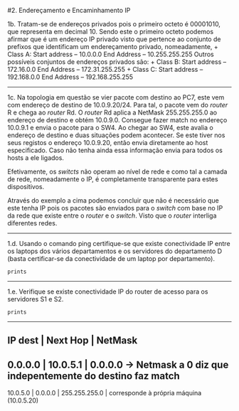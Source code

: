 #2. Endereçamento e Encaminhamento IP

1b. Tratam-se de endereços privados pois o primeiro octeto é 00001010, que representa em decimal 10. Sendo este o primeiro octeto podemos afirmar que é um endereço IP privado visto que pertence ao conjunto de prefixos que identificam um endereçamento privado, nomeadamente, 
	+ Class A:  Start address – 10.0.0.0  End Address – 10.255.255.255
Outros possíveis conjuntos de endereços privados são:
	+ Class B:  Start address – 172.16.0.0  End Address – 172.31.255.255
	+ Class C:  Start address – 192.168.0.0  End Address – 192.168.255.255

---

1c. Na topologia em questão se vier pacote com destino ao PC7, este vem com endereço de destino de 10.0.9.20/24. Para tal, o pacote vem do _router_ R e chega ao _router_ Rd. O _router_ Rd aplica a NetMask 255.255.255.0 ao endereço de destino e obtém 10.0.9.0. Consegue fazer match no endereço 10.0.9.1 e envia o pacote para o SW4. Ao chegar ao SW4, este avalia o endereço de destino e duas situações podem acontecer. Se este tiver nos seus registos o endereço 10.0.9.20, então envia diretamente ao host especificado. Caso não tenha ainda essa informação envia para todos os hosts a ele ligados.

Efetivamente, os _switcts_ não operam ao nível de rede e como tal a camada de rede, nomeadamente o IP, é completamente transparente para estes dispositivos.

Através do exemplo a cima podemos concluir que não é necessário que este tenha IP pois os pacotes são enviados para o _switch_ com base no IP da rede que existe entre o _router_ e o _switch_. Visto que o _router_ interliga diferentes redes.

---

1.d. Usando o comando ping certifique-se que existe conectividade IP entre os laptops dos vários departamentos e os servidores do departamento D (basta certificar-se da conectividade de um laptop por departamento).

	prints

---
1.e. Verifique se existe conectividade IP do router de acesso para os servidores S1 e S2.

	prints

---



IP dest | Next Hop | NetMask
-----------------------------
0.0.0.0 | 10.0.5.1 | 0.0.0.0 -> Netmask a 0 diz que indepentemente do destino faz match
-----------------------------
10.0.5.0 | 0.0.0.0 | 255.255.255.0
             |
		corresponde à própria máquina (10.0.5.20)

